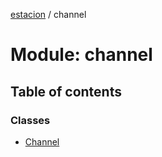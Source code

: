[estacion](../README.md) / channel

# Module: channel

## Table of contents

### Classes

- [Channel](../classes/channel.channel-1.md)
